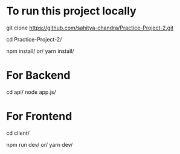 # To run this project locally

git clone https://github.com/sahitya-chandra/Practice-Project-2.git

cd Practice-Project-2/

npm install/
or/
yarn install/

# For Backend
cd api/
node app.js/

# For Frontend
cd client/

npm run dev/
or/
yarn dev/
